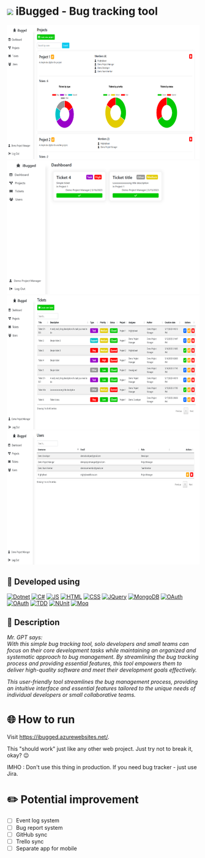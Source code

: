 # <img width="28px" src="wwwroot\favicon.ico" /> **iBugged - Bug tracking tool**

<img src="Demos\demo_2.png" height="350"/>
<img src="Demos\demo_1.png" height="350"/>
<img src="Demos\demo_3.png" height="350"/>
<img src="Demos\demo_4.png" height="350"/>

## 🔧 Developed using ##
[![Dotnet](https://img.shields.io/badge/dotnet-black?style=for-the-badge&logo=dotnet&logoColor=black&labelColor=orange)](#)
[![C#](https://img.shields.io/badge/CSharp-black?style=for-the-badge&logo=csharp&logoColor=black&labelColor=orange)](#)
[![JS](https://img.shields.io/badge/javascript-black?style=for-the-badge&logo=javascript&logoColor=black&labelColor=orange)](#)
[![HTML](https://img.shields.io/badge/HTML-black?style=for-the-badge&logo=html5&logoColor=black&labelColor=orange)](#)
[![CSS](https://img.shields.io/badge/CSS-black?style=for-the-badge&logo=css3&logoColor=black&labelColor=orange)](#)
[![JQuery](https://img.shields.io/badge/jquery-black?style=for-the-badge&logo=jquery&logoColor=black&labelColor=orange)](#)
[![MongoDB](https://img.shields.io/badge/mongodb-black?style=for-the-badge&logo=mongodb&logoColor=black&labelColor=orange)](#)
[![OAuth](https://img.shields.io/badge/OAuth-black?style=for-the-badge&logo=auth0&logoColor=black&labelColor=orange)](#)
[![OAuth](https://img.shields.io/badge/MSAzure-black?style=for-the-badge&logo=microsoftazure&logoColor=black&labelColor=orange)](#)
[![TDD](https://img.shields.io/badge/TDD-black?style=for-the-badge&logo=&logoColor=black&labelColor=orange)](#)
[![NUnit](https://img.shields.io/badge/NUnit-black?style=for-the-badge&logo=&logoColor=black&labelColor=orange)](#)
[![Moq](https://img.shields.io/badge/Moq-black?style=for-the-badge&logo=&logoColor=black&labelColor=orange)](#)

## 📃 Description ##
*Mr. GPT says:
<br>
With this simple bug tracking tool, solo developers and small teams can focus on their core development tasks while maintaining an organized and systematic approach to bug management. By streamlining the bug tracking process and providing essential features, this tool empowers them to deliver high-quality software and meet their development goals effectively.*

*This user-friendly tool streamlines the bug management process, providing an intuitive interface and essential features tailored to the unique needs of individual developers or small collaborative teams.*

# 🌐 **How to run**
Visit https://ibugged.azurewebsites.net/.

This "should work" just like any other web project. Just try not to break it, okay? 😉

IMHO : Don't use this thing in production. If you need bug tracker - just use Jira.

# ✏️ **Potential improvement**
- [ ] Event log system
- [ ] Bug report system
- [ ] GitHub sync
- [ ] Trello sync
- [ ] Separate app for mobile

